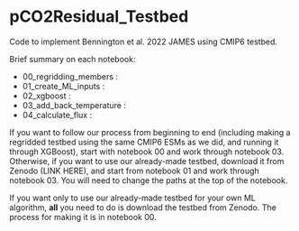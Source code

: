 # pCO2Residual_Testbed
Code to implement Bennington et al. 2022 JAMES using CMIP6 testbed.

Brief summary on each notebook:
- 00_regridding_members :
- 01_create_ML_inputs :
- 02_xgboost :
- 03_add_back_temperature :
- 04_calculate_flux :

If you want to follow our process from beginning to end (including making a regridded testbed using the same CMIP6 ESMs as we did, and running it through XGBoost), start with notebook 00 and work through notebook 03. Otherwise, if you want to use our already-made testbed, download it from Zenodo (LINK HERE), and start from notebook 01 and work through notebook 03. You will need to change the paths at the top of the notebook.

If you want only to use our already-made testbed for your own ML algorithm, **all** you need to do is download the testbed from Zenodo. The process for making it is in notebook 00. 
